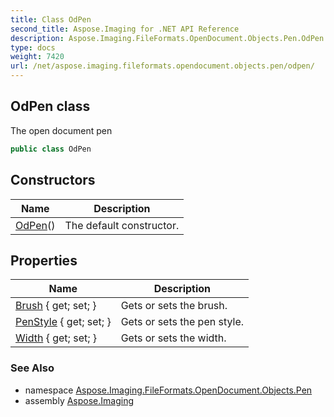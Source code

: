 ```yaml
---
title: Class OdPen
second_title: Aspose.Imaging for .NET API Reference
description: Aspose.Imaging.FileFormats.OpenDocument.Objects.Pen.OdPen class. The open document pen
type: docs
weight: 7420
url: /net/aspose.imaging.fileformats.opendocument.objects.pen/odpen/
---
```

## OdPen class

The open document pen

```csharp
public class OdPen
```

## Constructors

| Name | Description |
| --- | --- |
| [OdPen](odpen/)() | The default constructor. |

## Properties

| Name | Description |
| --- | --- |
| [Brush](../../aspose.imaging.fileformats.opendocument.objects.pen/odpen/brush/) { get; set; } | Gets or sets the brush. |
| [PenStyle](../../aspose.imaging.fileformats.opendocument.objects.pen/odpen/penstyle/) { get; set; } | Gets or sets the pen style. |
| [Width](../../aspose.imaging.fileformats.opendocument.objects.pen/odpen/width/) { get; set; } | Gets or sets the width. |

### See Also

* namespace [Aspose.Imaging.FileFormats.OpenDocument.Objects.Pen](../../aspose.imaging.fileformats.opendocument.objects.pen/)
* assembly [Aspose.Imaging](../../)


